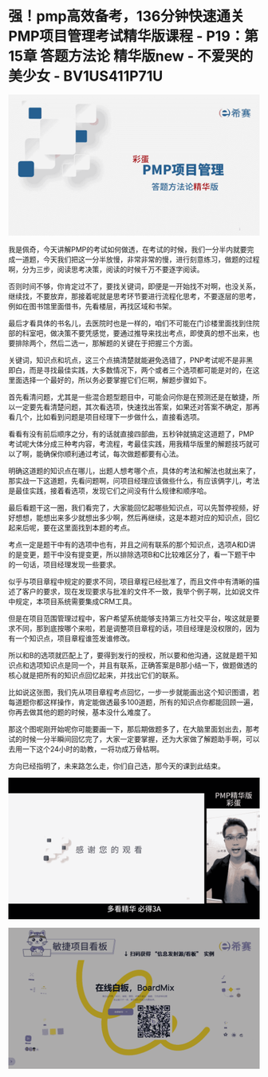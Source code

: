 # 强！pmp高效备考，136分钟快速通关PMP项目管理考试精华版课程 - P19：第15章 答题方法论 精华版new - 不爱哭的美少女 - BV1US411P71U

![](img/7454486de87076053c2f1c2d86ef1d94_0.png)

我是佩奇，今天讲解PMP的考试如何做透，在考试的时候，我们一分半内就要完成一道题，今天我们把这一分半放慢，非常非常的慢，进行刻意练习，做题的过程啊，分为三步，阅读思考决策，阅读的时候千万不要逐字阅读。

否则时间不够，你肯定过不了，要找关键词，即便是一开始找不对啊，也没关系，继续找，不要放弃，那接着呢就是思考环节要进行流程化思考，不要逐层的思考，例如在图书馆里面借书，先看楼层，再找区域和书架。

最后才看具体的书名儿，去医院时也是一样的，咱们不可能在门诊楼里面找到住院部的科室吧，做决策不要凭感觉，要通过推导来找出考点，即使真的想不出来，也要排除两个，然后二选一，那解题的关键在于把握三个方面。

关键词，知识点和坑点，这三个点搞清楚就能避免选错了，PNP考试呢不是非黑即白，而是寻找最佳实践，大多数情况下，两个或者三个选项都可能是对的，在这里面选择一个最好的，所以务必要掌握它们仨啊，解题步骤如下。

首先看清问题，尤其是一些混合题型题目中，可能会问你是在预测还是在敏捷，所以一定要先看清楚问题，其次看选项，快速找出答案，如果还对答案不确定，那再看几个，比如看到问题是项目经理下一步做什么，直接看选项。

看看有没有前后顺序之分，有的话就直接四部曲，五秒钟就搞定这道题了，PMP考试呢大体分成三种考内容，考流程，考最佳实践，用我精华版里的解题技巧就可以了啊，能确保你顺利通过考试，每次做题都要有心法。

明确这道题的知识点在哪儿，出题人想考哪个点，具体的考法和解法也就出来了，那实战一下这道题，先看问题啊，问项目经理应该做些什么，有应该俩字儿，考法是最佳实践，接着看选项，发现它们之间没有什么规律和顺序哈。

最后看题干这一圈，我们看完了，大家能回忆起哪些知识点，可以先暂停视频，好好想想，能想出来多少就想出多少啊，然后再继续，这是本题对应的知识点，回忆起来后呢，要在这里面找到本题的考点。

考点一定是题干中有的选项中也有，并且之间有联系的那个知识点，选项A和D讲的是变更，题干中没有提变更，所以排除选项B和C比较难区分了，看一下题干中的一句话，项目经理发现一些要求。

似乎与项目章程中规定的要求不同，项目章程已经批准了，而且文件中有清晰的描述了客户的要求，现在发现要求与批准的文件不一致，我举个例子啊，比如说文件中规定，本项目系统需要集成CRM工具。

但是在项目范围管理过程中，客户希望系统能够支持第三方社交平台，唉这就是要求不同，那到底按哪个来啦，若是调整项目章程的话，项目经理是没权限的，因为有一个知识点，项目章程谁签发谁修改。

所以和B的选项就匹配上了，要得到发行的授权，所以要和他沟通，这就是题干知识点和选项知识点是同一个，并且有联系，正确答案是B那小结一下，做题做透的核心就是把所有的知识点回忆起来，并找出它们的联系。

比如说这张图，我们先从项目章程考点回忆，一步一步就能画出这个知识图谱，若每道题你都这样操作，肯定能做透最多100道题，所有的知识点你都能回顾一遍，你再去做其他的题的时候，基本没什么难度了。

那这个图呢刚开始呢你可能要画一下，那后期做题多了，在大脑里面划出去，那考试的时候一分半瞬间回忆完了，大家一定要掌握，还为大家做了解题助手啊，可以去用一下这个24小时的助教，一将功成万骨枯啊。

方向已经指明了，未来路怎么走，你们自己选，那今天的课到此结束。

![](img/7454486de87076053c2f1c2d86ef1d94_2.png)

![](img/7454486de87076053c2f1c2d86ef1d94_3.png)
